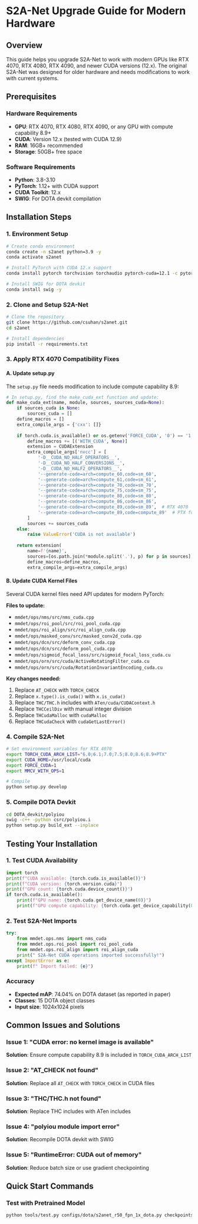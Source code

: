 # S2A-Net Upgrade Guide for Modern Hardware

## Overview
This guide helps you upgrade S2A-Net to work with modern GPUs like RTX 4070, RTX 4080, RTX 4090, and newer CUDA versions (12.x). The original S2A-Net was designed for older hardware and needs modifications to work with current systems.

## Prerequisites

### Hardware Requirements
- **GPU**: RTX 4070, RTX 4080, RTX 4090, or any GPU with compute capability 8.9+
- **CUDA**: Version 12.x (tested with CUDA 12.9)
- **RAM**: 16GB+ recommended
- **Storage**: 50GB+ free space

### Software Requirements
- **Python**: 3.8-3.10
- **PyTorch**: 1.12+ with CUDA support
- **CUDA Toolkit**: 12.x
- **SWIG**: For DOTA devkit compilation

## Installation Steps

### 1. Environment Setup
```bash
# Create conda environment
conda create -n s2anet python=3.9 -y
conda activate s2anet

# Install PyTorch with CUDA 12.x support
conda install pytorch torchvision torchaudio pytorch-cuda=12.1 -c pytorch -c nvidia -y

# Install SWIG for DOTA devkit
conda install swig -y
```
### 2. Clone and Setup S2A-Net
```bash
# Clone the repository
git clone https://github.com/csuhan/s2anet.git
cd s2anet

# Install dependencies
pip install -r requirements.txt
```
### 3. Apply RTX 4070 Compatibility Fixes

#### A. Update setup.py
The `setup.py` file needs modification to include compute capability 8.9:

```python
# In setup.py, find the make_cuda_ext function and update:
def make_cuda_ext(name, module, sources, sources_cuda=None):
    if sources_cuda is None:
        sources_cuda = []
    define_macros = []
    extra_compile_args = {'cxx': []}
    
    if torch.cuda.is_available() or os.getenv('FORCE_CUDA', '0') == '1':
        define_macros += [('WITH_CUDA', None)]
        extension = CUDAExtension
        extra_compile_args['nvcc'] = [
            '-D__CUDA_NO_HALF_OPERATORS__',
            '-D__CUDA_NO_HALF_CONVERSIONS__',
            '-D__CUDA_NO_HALF2_OPERATORS__',
            '--generate-code=arch=compute_60,code=sm_60',
            '--generate-code=arch=compute_61,code=sm_61', 
            '--generate-code=arch=compute_70,code=sm_70',
            '--generate-code=arch=compute_75,code=sm_75',
            '--generate-code=arch=compute_80,code=sm_80',
            '--generate-code=arch=compute_86,code=sm_86',
            '--generate-code=arch=compute_89,code=sm_89',  # RTX 4070
            '--generate-code=arch=compute_89,code=compute_89'  # PTX for future compatibility
        ]
        sources += sources_cuda
    else:
        raise ValueError('CUDA is not available')
    
    return extension(
        name=f'{name}',
        sources=[os.path.join(*module.split('.'), p) for p in sources],
        define_macros=define_macros,
        extra_compile_args=extra_compile_args)
```

#### B. Update CUDA Kernel Files
Several CUDA kernel files need API updates for modern PyTorch:

**Files to update:**
- `mmdet/ops/nms/src/nms_cuda.cpp`
- `mmdet/ops/roi_pool/src/roi_pool_cuda.cpp`
- `mmdet/ops/roi_align/src/roi_align_cuda.cpp`
- `mmdet/ops/masked_conv/src/masked_conv2d_cuda.cpp`
- `mmdet/ops/dcn/src/deform_conv_cuda.cpp`
- `mmdet/ops/dcn/src/deform_pool_cuda.cpp`
- `mmdet/ops/sigmoid_focal_loss/src/sigmoid_focal_loss_cuda.cu`
- `mmdet/ops/orn/src/cuda/ActiveRotatingFilter_cuda.cu`
- `mmdet/ops/orn/src/cuda/RotationInvariantEncoding_cuda.cu`

**Key changes needed:**
1. Replace `AT_CHECK` with `TORCH_CHECK`
2. Replace `x.type().is_cuda()` with `x.is_cuda()`
3. Replace `THC/THC.h` includes with `ATen/cuda/CUDAContext.h`
4. Replace `THCCeilDiv` with manual integer division
5. Replace `THCudaMalloc` with `cudaMalloc`
6. Replace `THCudaCheck` with `cudaGetLastError()`

### 4. Compile S2A-Net
```bash
# Set environment variables for RTX 4070
export TORCH_CUDA_ARCH_LIST="6.0;6.1;7.0;7.5;8.0;8.6;8.9+PTX"
export CUDA_HOME=/usr/local/cuda
export FORCE_CUDA=1
export MMCV_WITH_OPS=1

# Compile
python setup.py develop
```

### 5. Compile DOTA Devkit
```bash
cd DOTA_devkit/polyiou
swig -c++ -python csrc/polyiou.i
python setup.py build_ext --inplace
```

## Testing Your Installation

### 1. Test CUDA Availability
```python
import torch
print(f"CUDA available: {torch.cuda.is_available()}")
print(f"CUDA version: {torch.version.cuda}")
print(f"GPU count: {torch.cuda.device_count()}")
if torch.cuda.is_available():
    print(f"GPU name: {torch.cuda.get_device_name(0)}")
    print(f"GPU compute capability: {torch.cuda.get_device_capability(0)}")
```

### 2. Test S2A-Net Imports
```python
try:
    from mmdet.ops.nms import nms_cuda
    from mmdet.ops.roi_pool import roi_pool_cuda
    from mmdet.ops.roi_align import roi_align_cuda
    print(" S2A-Net CUDA operations imported successfully!")
except ImportError as e:
    print(f" Import failed: {e}")
```


### Accuracy
- **Expected mAP**: 74.04% on DOTA dataset (as reported in paper)
- **Classes**: 15 DOTA object classes
- **Input size**: 1024x1024 pixels

##  Common Issues and Solutions

### Issue 1: "CUDA error: no kernel image is available"
**Solution**: Ensure compute capability 8.9 is included in `TORCH_CUDA_ARCH_LIST`

### Issue 2: "AT_CHECK not found"
**Solution**: Replace all `AT_CHECK` with `TORCH_CHECK` in CUDA files

### Issue 3: "THC/THC.h not found"
**Solution**: Replace THC includes with ATen includes

### Issue 4: "polyiou module import error"
**Solution**: Recompile DOTA devkit with SWIG

### Issue 5: "RuntimeError: CUDA out of memory"
**Solution**: Reduce batch size or use gradient checkpointing

##  Quick Start Commands

### Test with Pretrained Model
```bash
python tools/test.py configs/dota/s2anet_r50_fpn_1x_dota.py checkpoints/s2anet_r50_fpn_1x_dota-11c9c5f4.pth --eval bbox --out results.pkl
```



